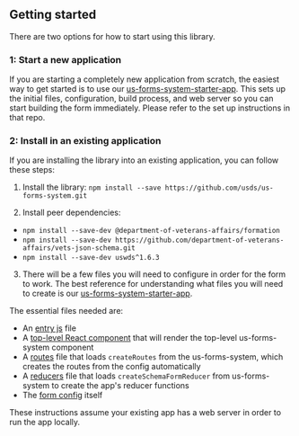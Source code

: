 ## Getting started

There are two options for how to start using this library.

### 1: Start a new application

If you are starting a completely new application from scratch, the easiest way to get started is to use our [us-forms-system-starter-app](https://github.com/usds/us-forms-system-starter-app). This sets up the initial files, configuration, build process, and web server so you can start building the form immediately. Please refer to the set up instructions in that repo.

### 2: Install in an existing application

If you are installing the library into an existing application, you can follow these steps:

1. Install the library: 
`npm install --save https://github.com/usds/us-forms-system.git`

2. Install peer dependencies:
- `npm install --save-dev @department-of-veterans-affairs/formation`
- `npm install --save-dev https://github.com/department-of-veterans-affairs/vets-json-schema.git`
- `npm install --save-dev uswds^1.6.3`

3. There will be a few files you will need to configure in order for the form to work. The best reference for understanding what files you will need to create is our [us-forms-system-starter-app](https://github.com/usds/us-forms-system-starter-app).

The essential files needed are:
- An [entry js](https://github.com/usds/us-forms-system-starter-app/blob/master/app.js) file
- A [top-level React component](https://github.com/usds/us-forms-system-starter-app/blob/master/js/components/Form.jsx) that will render the top-level us-forms-system component
- A [routes](https://github.com/usds/us-forms-system-starter-app/blob/master/js/routes.jsx) file that loads `createRoutes` from the us-forms-system, which creates the routes from the config automatically
- A [reducers](https://github.com/usds/us-forms-system-starter-app/blob/master/js/reducers.js) file that loads `createSchemaFormReducer` from us-forms-system to create the app's reducer functions
- The [form config](https://github.com/usds/us-forms-system-starter-app/blob/master/js/config/form.js) itself

These instructions assume your existing app has a web server in order to run the app locally.